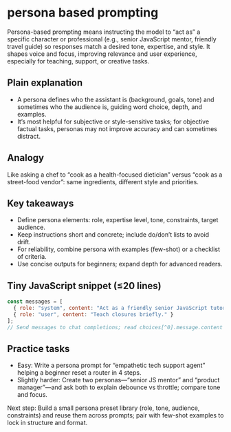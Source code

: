 

# persona based prompting

Persona-based prompting means instructing the model to “act as” a specific character or professional (e.g., senior JavaScript mentor, friendly travel guide) so responses match a desired tone, expertise, and style. It shapes voice and focus, improving relevance and user experience, especially for teaching, support, or creative tasks.

## Plain explanation

- A persona defines who the assistant is (background, goals, tone) and sometimes who the audience is, guiding word choice, depth, and examples.
- It’s most helpful for subjective or style-sensitive tasks; for objective factual tasks, personas may not improve accuracy and can sometimes distract.


## Analogy

Like asking a chef to “cook as a health-focused dietician” versus “cook as a street-food vendor”: same ingredients, different style and priorities.

## Key takeaways

- Define persona elements: role, expertise level, tone, constraints, target audience.
- Keep instructions short and concrete; include do/don’t lists to avoid drift.
- For reliability, combine persona with examples (few-shot) or a checklist of criteria.
- Use concise outputs for beginners; expand depth for advanced readers.


## Tiny JavaScript snippet (≤20 lines)

```js
const messages = [
  { role: "system", content: "Act as a friendly senior JavaScript tutor. Explain simply, use one analogy, 4 bullets, and a 10-line code example." },
  { role: "user", content: "Teach closures briefly." }
];
// Send messages to chat completions; read choices[^0].message.content
```


## Practice tasks

- Easy: Write a persona prompt for “empathetic tech support agent” helping a beginner reset a router in 4 steps.
- Slightly harder: Create two personas—“senior JS mentor” and “product manager”—and ask both to explain debounce vs throttle; compare tone and focus.

Next step: Build a small persona preset library (role, tone, audience, constraints) and reuse them across prompts; pair with few-shot examples to lock in structure and format.


